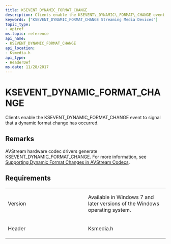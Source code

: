 ```yaml
---
title: KSEVENT_DYNAMIC_FORMAT_CHANGE
description: Clients enable the KSEVENT\_DYNAMIC\_FORMAT\_CHANGE event to signal that a dynamic format change has occurred.
keywords: ["KSEVENT_DYNAMIC_FORMAT_CHANGE Streaming Media Devices"]
topic_type:
- apiref
ms.topic: reference
api_name:
- KSEVENT_DYNAMIC_FORMAT_CHANGE
api_location:
- Ksmedia.h
api_type:
- HeaderDef
ms.date: 11/28/2017
---
```


# KSEVENT\_DYNAMIC\_FORMAT\_CHANGE


Clients enable the KSEVENT\_DYNAMIC\_FORMAT\_CHANGE event to signal that a dynamic format change has occurred.

## Remarks

AVStream hardware codec drivers generate KSEVENT\_DYNAMIC\_FORMAT\_CHANGE. For more information, see [Supporting Dynamic Format Changes in AVStream Codecs](./supporting-dynamic-format-changes-in-avstream-codecs.md).

## Requirements

<table>
<colgroup>
<col width="50%" />
<col width="50%" />
</colgroup>
<tbody>
<tr class="odd">
<td><p>Version</p></td>
<td><p>Available in Windows 7 and later versions of the Windows operating system.</p></td>
</tr>
<tr class="even">
<td><p>Header</p></td>
<td>Ksmedia.h</td>
</tr>
</tbody>
</table>

 

